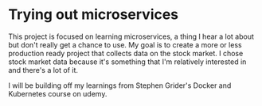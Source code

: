 # Trying out microservices

This project is focused on learning microservices, a thing I hear a lot about but don't really get a chance to use. My goal is to create a more or less production ready project that collects data on the stock market. I chose stock market data because it's something that I'm relatively interested in and there's a lot of it.

I will be building off my learnings from Stephen Grider's Docker and Kubernetes course on udemy.
